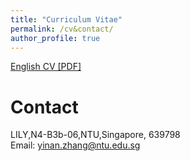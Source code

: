 ```yaml
---
title: "Curriculum Vitae"
permalink: /cv&contact/
author_profile: true
---
```


[English CV [PDF]](https://github.com/zhangynnancy/zhangynnancy.github.io/blob/master/files/cv/CV_2412.pdf)


# Contact
LILY,N4-B3b-06,NTU,Singapore, 639798<br>
Email: yinan.zhang@ntu.edu.sg
